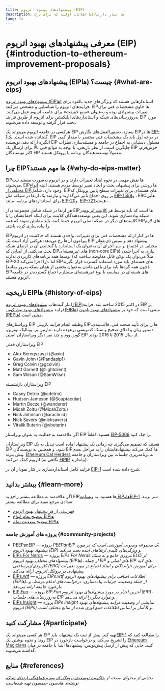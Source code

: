 ```yaml
---
title: پیشنهادهای بهبود اتریوم (EIP)
description: اطلاعات اولیه که برای درک EIPها نیاز دارید
lang: fa
---
```


# معرفی پیشنهادهای بهبود اتریوم (EIP) {#introduction-to-ethereum-improvement-proposals}

## پیشنهادهای بهبود اتریوم (EIPها) چیست؟ {#what-are-eips}

[پیشنهادهای بهبود اتریوم (EIPها)](https://eips.ethereum.org/) استاندارهایی هستند که ویژگی‌های جدید بالقوه برای فرایندهای اتریوم را شناسایی و مشخص می‌کنند. EIPها حاوی مشخصات فنی برای تغیرات پیشنهادی بوده و به‌عنوان «منبع حقیقت» برای جامعه اتریوم عمل می‌کنند. به‌روزرسانی‌های شبکه و استانداردهای اپلیکیشن برای اتریوم از طریق فرایند EIP مورد بحث قرار گرفته و توسعه داده می‌شوند.

هرکسی در جامعه اتریوم می‌تواند یک EIP بسازد. دستورالعمل‌های نگارش EIPها در [EIP-1‏](https://eips.ethereum.org/EIPS/eip-1) گنجانده شده است. یک EIP در درجه اول باید یک مشخصات فنی مختصر با مقدار کمی انگیزه ارائه دهد. نویسنده EIP مسئول دستیابی به اجماع در جامعه و مستندسازی نظرات جایگزین است. از نظر تاریخی، با توجه به موانع فنی بالا برای ارسال یک EIP خوش‌فرم، اکثر نویسندگان EIP معمولاً توسعه‌دهندگان برنامه یا پروتکل هستند.

## چرا EIPها مهم هستند؟ {#why-do-eips-matter}

EIPها نقش مهمی در نحوه ایجاد تغییرات دارند و در اتریوم به‌صورت مستند ثبت می‌شوند. EIPها روشی برای پیشنهاد، بحث و ایجاد تغییر توسط مردم هستند. البته [انواع مختلفی از EIP‏](https://eips.ethereum.org/EIPS/eip-1#eip-types) وجود دارد، شامل EIPهای هسته‌ای برای تغییرات سطح پایین پروتکل که بر روی اجماع تأثیر می‌گذارند و نیازمند یک ارتقا در شبکه، مثل [EIP-1559‏](https://eips.ethereum.org/EIPS/eip-1559)، و ERCهایی برای استانداردهای برنامه، مانند [EIP-20‏](https://eips.ethereum.org/EIPS/eip-20) و [EIP-721‏](https://eips.ethereum.org/EIPS/eip-721)، هستند.

هر ارتقا در شبکه شامل مجموعه‌ای از EIPها است که باید توسط هر [کلاینت اتریوم](/learn/#clients-and-nodes)در شبکه پیاده‌سازی شوند. این یعنی توسعه‌دهندگان کلاینت برای اینکه اجماعشان را با کلاینت‌های دیگر در شبکه اصلی اتریوم حفظ کنند، باید مطمئن شوند که همه EIPهای لازم را پیاده‌سازی کرده باشند.

EIPها در کنار ارائه مشخصات فنی برای تغییرات، واحدی هستند که حاکمیت در اتریوم پیرامون آن‌ها رخ می‌دهد: هرکس آزاد است یک EIP پیشنهاد دهد و سپس ذی‌نفعان مختلف در اجتماع بر سر اجرای آن به‌عنوان یک استاندارد یا گنجاندن آن در ارتقای شبکه بحث می‌کنند. از آنجایی که EIPهای غیرهسته‌ای (non-core EIPs) نیازی به اجرا شدن توسط همه برنامه‌های کاربردی ندارند (مثلاً می‌توان یک توکن قابل معاوضه ساخت که EIP-20 را اجرا نمی‌کند)، اما EIPهای هسته‌ای باید مورد استفاده گسترده قرار بگیرند (چون همه گره‌ها باید برای باقی ماندن به‌عنوان بخشی از همان شبکه به‌روز بمانند)، EIPهای هسته‌ای در مقایسه با نوع غیرهسته‌ای مستلزم اجماع گسترده‌تر در جامعه اتریوم هستند.

## تاریخچه EIPها {#history-of-eips}

انبار گیت‌هاب [پیشنهادهای بهبود اتریوم (EIP)](https://github.com/ethereum/EIPs)در اکتبر 2015 ساخته شد. فرایند EIP بر فرایند [پیشنهادهای بهبود بیت کوین(EIBها)](https://github.com/bitcoin/bips) مبتنی است که خود بر [پیشنهادهای بهبود پایتون (PEPها)](https://www.python.org/dev/peps/) مبتنی است.

ویراستارهای EIP وظیفه انجام فرایند بازبینی EIPها را برای تأیید صحت فنی، قالب‌بندی، دستور زبان و املای صحیح و سبک کدنویسی برعهده دارند. مارتین بز، ویتالیک بوترین، گوین وود و چند نفر دیگر ویراستاران اصلی EIP از سال 2015 تا 2016 بودند.

ویراستاران فعلی EIP

- Alex Beregszaszi (@axic)
- Gavin John (@Pandapip1)
- Greg Colvin (@gcolvin)
- Matt Garnett (@lightclient)
- Sam Wilson (@SamWilsn)

ویراستاران بازنشسته EIP

- Casey Detrio (@cdetrio)
- Hudson Jameson (@Souptacular)
- Martin Becze (@wanderer)
- Micah Zoltu (@MicahZoltu)
- Nick Johnson (@arachnid)
- Nick Savers (@nicksavers)
- Vitalik Buterin (@vbuterin)

اگر علاقه‌مند به فعالیت به عنوان ویراستار EIP هستید، لطفاً [EIP-5069](https://eips.ethereum.org/EIPS/eip-5069) را چک کنید.

ویراستاران EIP هستند که تصمیم می‌گیرند چه زمانی یک پیشنهاد آماده است تبدیل به یک EIP شود، و همچنین به نویسندگان EIPها کمک می‌کند پیشنهادهایشان را به مراحل بعدی پیش ببرند. [Ethereum Cat Herders](https://www.ethereumcatherders.com/) به برنامه‌ریزی جلسات بین ویراستاران و جامعه اتریوم کمک می‌کنند (نگاهی به [EIPIP](https://github.com/ethereum-cat-herders/EIPIP) بیاندازید).

فرایند کامل استانداردسازی در کنار نمودار آن در [EIP-1](https://eips.ethereum.org/EIPS/eip-1) شرح داده شده است.

## بیشتر بدانید {#learn-more}

اگر علاقه‌مند به مطالعه بیشتر راجع به EIPها هستید، به [وبسایت EIPها](https://eips.ethereum.org/)و[EIP-1](https://eips.ethereum.org/EIPS/eip-1) سر بزنید. تعدادی مرجع مفید برای مطالعه بیشتر:

- [فهرستی از هر پیشنهاد بهبود اتریوم](https://eips.ethereum.org/all)
- [توضیح تمام انواع EIPها](https://eips.ethereum.org/EIPS/eip-1#eip-types)
- [توضیح وضعیت تمام EIPها](https://eips.ethereum.org/EIPS/eip-1#eip-process)

### پروژه های آموزش جامعه {#community-projects}

- [PEEPanEIP](https://www.youtube.com/playlist?list=PL4cwHXAawZxqu0PKKyMzG_3BJV_xZTi1F) — پروژه *PEEPanEIP یک مجموعه ویدیویی آموزشی است که در مورد پیشنهاد بهبود اتریوم (EIP) و ویژگی‌های کلیدی ارتقاهای آینده بحث می‌کند.*
- [EIPs For Nerds](https://ethereum2077.substack.com/t/eip-research) — پروژه *EIPs For Nerds مروری جامع و به سبک ELI5 از پیشنهادهای مختلف بهبود اتریوم (EIPها)، از جمله EIP های اصلی و EIP های لایه کاربردی/زیرساختی (ERC) برای آموزش خوانندگان و ایجاد اجماع در مورد تغییرات پیشنهادی در پروتکل اتریوم، ارائه می‌کند.*
- [EIPs.wtf](https://www.eips.wtf/) — پروژه *EIPs.wtf اطلاعات اضافی برای پیشنهادهای بهبود اتریوم (EIPها)، از جمله وضعیت، جزئیات پیاده‌سازی، درخواست‌های ادغام مرتبط، و بازخورد جامعه ارائه می‌دهد.*
- [EIP.Fun](https://eipfun.substack.com/) — پروژه *EIP.Fun آخرین اخبار در مورد پیشنهادهای بهبود اتریوم (EIP)، به‌روزرسانی‌های جلسات EIP و موارد دیگر را ارائه می‌دهد.*
- [EIPs Insight](https://eipsinsight.com/) — پروژه *EIPs Insight نمایشی از وضعیت فرآیند پیشنهادهای بهبود اتریوم (EIPs) و & آمار بر اساس اطلاعات جمع آوری شده از منابع مختلف است.*

## مشارکت کنید {#participate}

هر کسی می‌تواند یک EIP تهیه کند. پیش از ثبت یک پیشنهاد، باید[EIP-1](https://eips.ethereum.org/EIPS/eip-1) را مطالعه کنید که روند و نحوه نوشتن یک EIP را تشریح می‌کند، و درخواست بازخورد در [Ethereum Magicians](https://ethereum-magicians.org/) کنید، جایی که پیش از ارسل پیش‌نویس، پیشنهادها ابتدا با جامعه در میان گذاشته می‌شوند.

## منابع {#references}

<cite class="citation">

بخشی از محتوای صفحه از [حاکمیت توسعه‌ی پروتکل اتریوم و هماهنگی ارتقای شبکه‌](https://hudsonjameson.com/posts/2020-03-23-ethereum-protocol-development-governance-and-network-upgrade-coordination/) نوشته‌ی هادسون جیمسون تهیه شده‌است

</cite>
